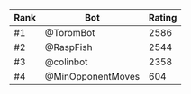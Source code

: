 Rank|Bot|Rating
---|---|---
#1|@ToromBot|2586
#2|@RaspFish|2544
#3|@colinbot|2358
#4|@MinOpponentMoves|604
